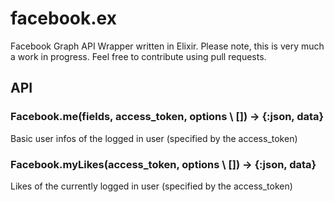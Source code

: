 # facebook.ex

Facebook Graph API Wrapper written in Elixir.
Please note, this is very much a work in progress. Feel free to contribute using pull requests.

## API

### Facebook.me(fields, access_token, options \\ []) -> {:json, data}
Basic user infos of the logged in user (specified by the access_token)

### Facebook.myLikes(access_token, options \\ []) -> {:json, data}
Likes of the currently logged in user (specified by the access_token)
